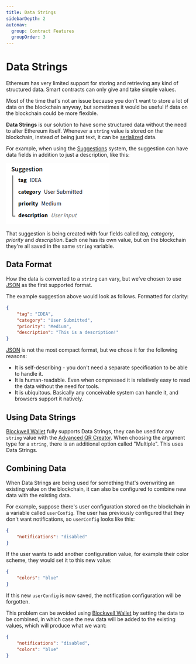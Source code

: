 ```yaml
---
title: Data Strings
sidebarDepth: 2
autonav:
  group: Contract Features
  groupOrder: 3
---
```


# Data Strings

Ethereum has very limited support for storing and retrieving any kind of structured data.
Smart contracts can only give and take simple values.

Most of the time that's not an issue because you don't want to store a lot of data on the
blockchain anyway, but sometimes it would be useful if data on the blockchain could be
more flexible.

**Data Strings** is our solution to have some structured data without the need to alter
Ethereum itself. Whenever a `string` value is stored on the blockchain, instead of being
just text, it can be [serialized](https://en.wikipedia.org/wiki/Serialization) data.

For example, when using the [Suggestions](./suggestions.md) system, the suggestion can
have data fields in addition to just a description, like this:

![Suggestion with Data Strings](./img/suggestion-data-strings.png)

That suggestion is being created with four fields called *tag*, *category*, *priority*
and *description*. Each one has its own value, but on the blockchain they're all saved
in the same `string` variable.

## Data Format

How the data is converted to a `string` can vary, but we've chosen to use 
[JSON](https://en.wikipedia.org/wiki/JSON) as the first supported format. 

The example suggestion above would look as follows. Formatted for clarity:

```json
{
    "tag": "IDEA",
    "category": "User Submitted",
    "priority": "Medium",
    "description": "This is a description!"
}
```

[JSON](https://en.wikipedia.org/wiki/JSON) is not the most compact format, but we
chose it for the following reasons:

- It is self-describing - you don't need a separate specification to be able to
  handle it.
- It is human-readable. Even when compressed it is relatively easy to read the data without
  the need for tools.
- It is ubiquitous. Basically any conceivable system can handle it, and browsers support
  it natively.
  
## Using Data Strings

[Blockwell Wallet](../wallet) fully supports Data Strings, they can be used for any `string`
value with the [Advanced QR Creator](https://app.blockwell.ai/code/advanced). When
choosing the argument type for a `string`, there is an additional option called
"Multiple". This uses Data Strings.

## Combining Data

When Data Strings are being used for something that's overwriting an existing value
on the blockchain, it can also be configured to combine new data with the existing
data.

For example, suppose there's user configuration stored on the blockchain in a variable
called `userConfig`. The user has previously configured that they don't want
notifications, so `userConfig` looks like this:

```json
{
    "notifications": "disabled"
}
```

If the user wants to add another configuration value, for example their color scheme,
they would set it to this new value:

```json
{
    "colors": "blue"
}
```

If this new `userConfig` is now saved, the notification configuration will be forgotten.

This problem can be avoided using [Blockwell Wallet](../wallet) by setting the data to be
combined, in which case the new data will be added to the existing values, which will
produce what we want:

```json
{
    "notifications": "disabled",
    "colors": "blue"
}
```
